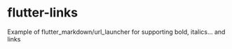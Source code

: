 # flutter-links

Example of flutter_markdown/url_launcher for supporting bold, italics... and links
